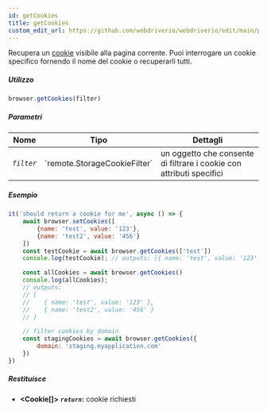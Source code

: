 ```yaml
---
id: getCookies
title: getCookies
custom_edit_url: https://github.com/webdriverio/webdriverio/edit/main/packages/webdriverio/src/commands/browser/getCookies.ts
---
```


Recupera un [cookie](https://w3c.github.io/webdriver/webdriver-spec.html#cookies)
visibile alla pagina corrente. Puoi interrogare un cookie specifico fornendo il nome del cookie o
recuperarli tutti.

##### Utilizzo

```js
browser.getCookies(filter)
```

##### Parametri

<table>
  <thead>
    <tr>
      <th>Nome</th><th>Tipo</th><th>Dettagli</th>
    </tr>
  </thead>
  <tbody>
    <tr>
      <td><code><var>filter</var></code></td>
      <td>`remote.StorageCookieFilter`</td>
      <td>un oggetto che consente di filtrare i cookie con attributi specifici</td>
    </tr>
  </tbody>
</table>

##### Esempio

```js title="getCookies.js"
it('should return a cookie for me', async () => {
    await browser.setCookies([
        {name: 'test', value: '123'},
        {name: 'test2', value: '456'}
    ])
    const testCookie = await browser.getCookies(['test'])
    console.log(testCookie); // outputs: [{ name: 'test', value: '123' }]

    const allCookies = await browser.getCookies()
    console.log(allCookies);
    // outputs:
    // [
    //    { name: 'test', value: '123' },
    //    { name: 'test2', value: '456' }
    // ]

    // filter cookies by domain
    const stagingCookies = await browser.getCookies({
        domain: 'staging.myapplication.com'
    })
})
```

##### Restituisce

- **&lt;Cookie[]&gt;**
            **<code><var>return</var></code>:**                            cookie richiesti